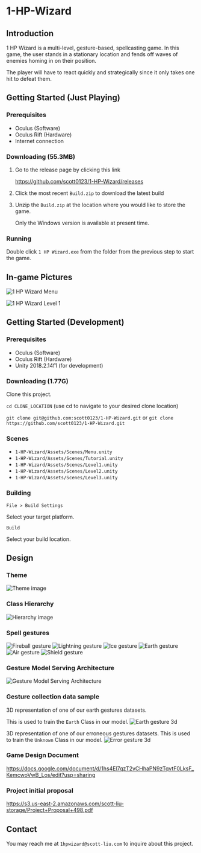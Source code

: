 # 1-HP-Wizard

## Introduction
1 HP Wizard is a multi-level, gesture-based, spellcasting game. In this game, the user stands in a stationary location and fends off waves of enemies homing in on their position. 

The player will have to react quickly and strategically since it only takes one hit to defeat them.


## Getting Started (Just Playing)
### Prerequisites
* Oculus (Software)
* Oculus Rift (Hardware)
* Internet connection

### Downloading (55.3MB)

1. Go to the release page by clicking this link

	https://github.com/scott0123/1-HP-Wizard/releases

2. Click the most recent `Build.zip` to download the latest build

3. Unzip the `Build.zip` at the location where you would like to store the game.
	
	Only the Windows version is available at present time.

### Running

Double click `1 HP Wizard.exe` from the folder from the previous step to start the game.

## In-game Pictures

![1 HP Wizard Menu](./Images/demo1.png)

![1 HP Wizard Level 1](./Images/demo2.png)

## Getting Started (Development)
### Prerequisites
* Oculus (Software)
* Oculus Rift (Hardware)
* Unity 2018.2.14f1 (for development)

### Downloading (1.77G)

Clone this project.

`cd CLONE_LOCATION` (use cd to navigate to your desired clone location)

`git clone git@github.com:scott0123/1-HP-Wizard.git` or `git clone https://github.com/scott0123/1-HP-Wizard.git`

### Scenes

* `1-HP-Wizard/Assets/Scenes/Menu.unity`
* `1-HP-Wizard/Assets/Scenes/Tutorial.unity`
* `1-HP-Wizard/Assets/Scenes/Level1.unity`
* `1-HP-Wizard/Assets/Scenes/Level2.unity`
* `1-HP-Wizard/Assets/Scenes/Level3.unity`

### Building

`File > Build Settings`

Select your target platform.

`Build`

Select your build location.


## Design

### Theme
![Theme image](./Images/theme.png)

### Class Hierarchy
![Hierarchy image](./Images/hierarchy.png)

### Spell gestures
![Fireball gesture](./Images/fireball_icon.png)
![Lightning gesture](./Images/lightning_icon.png)
![Ice gesture](./Images/ice_icon.png)
![Earth gesture](./Images/earth_icon.png)
![Air gesture](./Images/air_icon.png)
![Shield gesture](./Images/shield_icon.png)

### Gesture Model Serving Architecture
![Gesture Model Serving Architecture](./Images/GestureServingArchitecture.png)

### Gesture collection data sample
3D representation of one of our earth gestures datasets.

This is used to train the `Earth` Class in our model.
![Earth gesture 3d](./Images/earth.gif)

3D representation of one of our erroneous gestures datasets.
This is used to train the `Unknown` Class in our model.
![Error gesture 3d](./Images/Error.gif)

### Game Design Document
https://docs.google.com/document/d/1hs4El7qzT2vCHhaPN9zTqvtF0LksF_KemcwoVwB_Los/edit?usp=sharing

### Project initial proposal
https://s3.us-east-2.amazonaws.com/scott-liu-storage/Project+Proposal+498.pdf

## Contact

You may reach me at `1hpwizard@scott-liu.com` to inquire about this project.
